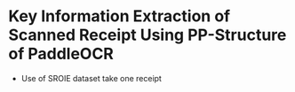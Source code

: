 # Key Information Extraction of Scanned Receipt Using PP-Structure of PaddleOCR
* Use of SROIE dataset
take one receipt
